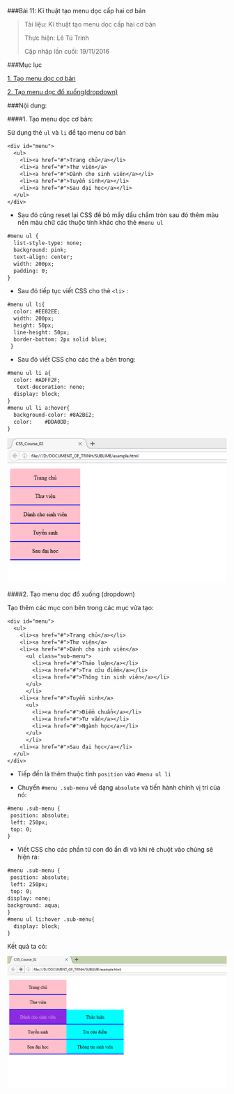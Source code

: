 ###Bài 11: Kĩ thuật tạo menu dọc cấp hai cơ bản

> Tài liệu: Kĩ thuật tạo menu dọc cấp hai cơ bản
>
> Thực hiện: Lê Tú Trinh
>
> Cập nhập lần cuối: 19/11/2016

###Mục lục

[1. Tạo menu dọc cơ bản](#1)

[2. Tạo menu dọc đổ xuống(dropdown)](#2)

###Nội dung:

<a name="1"></a>
####1. Tạo menu dọc cơ bản:

Sử dụng thẻ `ul` và `li` để tạo menu cơ bản

```
<div id="menu">
  <ul>
    <li><a href="#">Trang chủ</a></li>
    <li><a href="#">Thư viện</a>
    <li><a href="#">Dành cho sinh viên</a></li>
    <li><a href="#">Tuyển sinh</a></li>
    <li><a href="#">Sau đại học</a></li>
  </ul>
</div>
```

- Sau đó cũng reset lại CSS để bỏ mấy dấu chấm tròn sau đó thêm màu nền màu chữ các thuộc tính khác cho thẻ `#menu ul`

```
#menu ul {
  list-style-type: none;
  background: pink;
  text-align: center;
  width: 200px;
  padding: 0;
}
```

- Sau đó tiếp tục viết CSS cho thẻ `<li>` :

```
#menu ul li{
  color: #EE82EE;
  width: 200px;
  height: 50px;
  line-height: 50px;
  border-bottom: 2px solid blue;
 }
 ```

- Sau đó viết CSS cho các thẻ `a` bên trong:

```
#menu ul li a{
  color: #ADFF2F;
   text-decoration: none;
  display: block;
}
#menu ul li a:hover{
  background-color:	#8A2BE2;
  color: 	#DDA0DD;
}
```

![1](https://github.com/TrinhTu/web_developer/blob/master/Task10_CSS_Course_02/Bai11_tao_menu_doc/image/(a).png)

<a name="2"></a>
####2. Tạo menu dọc đổ xuống (dropdown)

Tạo thêm các mục con bên trong các mục vừa tạo:

```
<div id="menu">
  <ul>
    <li><a href="#">Trang chủ</a></li>
    <li><a href="#">Thư viện</a>
    <li><a href="#">Dành cho sinh viên</a>
      <ul class="sub-menu">
        <li><a href="#">Thảo luận</a></li>
        <li><a href="#">Tra cứu điểm</a></li>
        <li><a href="#">Thông tin sinh viên</a></li>
      </ul>
      </li>
    <li><a href="#">Tuyển sinh</a>
      <ul>
        <li><a href="#">Điểm chuẩn</a></li>
        <li><a href="#">Tư vấn</a></li>
        <li><a href="#">Ngành học</a></li>
      </ul>
      </li>
    <li><a href="#">Sau đại học</a></li>
  </ul>
</div>
```

- Tiếp đến là thêm thuộc tính `position` vào `#menu ul li` 

- Chuyển `#menu .sub-menu` về dạng `absolute` và tiến hành chỉnh vị trí của nó:

```
#menu .sub-menu {
 position: absolute;
 left: 250px;
 top: 0;
}
```
- Viết CSS cho các phần tử con đó ẩn đi và khi rê chuột vào chúng sẽ hiện ra:

```
#menu .sub-menu {
 position: absolute;
 left: 250px;
 top: 0;
display: none;
background: aqua;
}
#menu ul li:hover .sub-menu{
  display: block;
}
```

Kết quả ta có:

![anh](https://github.com/TrinhTu/web_developer/blob/master/Task10_CSS_Course_02/Bai11_tao_menu_doc/image/(b).png)
